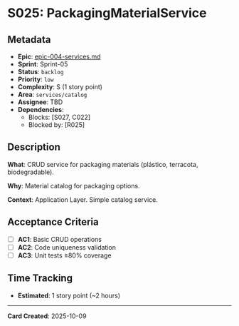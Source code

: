 # S025: PackagingMaterialService

## Metadata

- **Epic**: [epic-004-services.md](../../02_epics/epic-004-services.md)
- **Sprint**: Sprint-05
- **Status**: `backlog`
- **Priority**: `low`
- **Complexity**: S (1 story point)
- **Area**: `services/catalog`
- **Assignee**: TBD
- **Dependencies**:
    - Blocks: [S027, C022]
    - Blocked by: [R025]

## Description

**What**: CRUD service for packaging materials (plástico, terracota, biodegradable).

**Why**: Material catalog for packaging options.

**Context**: Application Layer. Simple catalog service.

## Acceptance Criteria

- [ ] **AC1**: Basic CRUD operations
- [ ] **AC2**: Code uniqueness validation
- [ ] **AC3**: Unit tests ≥80% coverage

## Time Tracking

- **Estimated**: 1 story point (~2 hours)

---
**Card Created**: 2025-10-09
